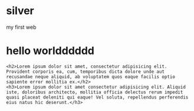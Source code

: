# silver
my first web
<!DOCTYPE html>
<html lang="en">
<head>
    <meta charset="UTF-8">
    <meta name="viewport" content="width=device-width, initial-scale=1.0">
    <title>my first web </title>
</head>
<body>
    <h1>hello worldddddd</h1>

    <h2>Lorem ipsum dolor sit amet, consectetur adipisicing elit. Provident corporis ea, cum, temporibus dicta dolore unde aut recusandae neque aliquid, ab voluptatem quos eaque facilis optio sapiente error mollitia ex.</h2>
    <h3>Lorem ipsum dolor sit amet consectetur adipisicing elit. Aliquid iste, doloribus architecto, mollitia officia delectus rerum impedit quasi placeat deleniti qui eaque! Vel soluta, repellendus perferendis eius natus hic deserunt.</h3>
</body>
</html>
